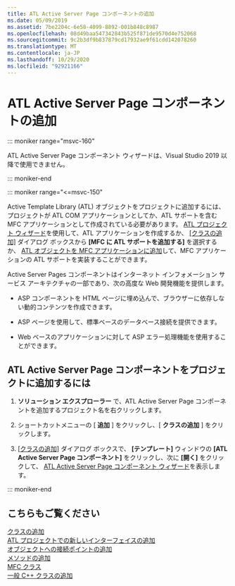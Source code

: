 ```yaml
---
title: ATL Active Server Page コンポーネントの追加
ms.date: 05/09/2019
ms.assetid: 7be2204c-6e58-4099-8892-001b848c8987
ms.openlocfilehash: 08d49baa547342843b525f871de9570d4e752068
ms.sourcegitcommit: 9c2b3df9b837879cd17932ae9f61cdd142078260
ms.translationtype: MT
ms.contentlocale: ja-JP
ms.lasthandoff: 10/29/2020
ms.locfileid: "92921166"
---
```

# <a name="adding-an-atl-active-server-page-component"></a>ATL Active Server Page コンポーネントの追加

::: moniker range="msvc-160"

ATL Active Server Page コンポーネント ウィザードは、Visual Studio 2019 以降で使用できません。

::: moniker-end

::: moniker range="<=msvc-150"

Active Template Library (ATL) オブジェクトをプロジェクトに追加するには、プロジェクトが ATL COM アプリケーションとしてか、ATL サポートを含む MFC アプリケーションとして作成されている必要があります。 [ATL プロジェクト ウィザード](../../atl/reference/atl-project-wizard.md)を使用して、ATL アプリケーションを作成するか、 [[クラスの追加]](../../ide/adding-a-class-visual-cpp.md#add-class-dialog-box) ダイアログ ボックスから **[MFC に ATL サポートを追加する]** を選択するか、 [ATL オブジェクトを MFC アプリケーションに追加](../../mfc/reference/adding-atl-support-to-your-mfc-project.md)して、MFC アプリケーションの ATL サポートを実装することができます。

Active Server Pages コンポーネントはインターネット インフォメーション サービス アーキテクチャの一部であり、次の高度な Web 開発機能を提供します。

- ASP コンポーネントを HTML ページに埋め込んで、ブラウザーに依存しない動的コンテンツを作成できます。

- ASP ページを使用して、標準ベースのデータベース接続を提供できます。

- Web ベースのアプリケーションに対して ASP エラー処理機能を使用することができます。

## <a name="to-add-an-atl-active-server-pages-component-to-your-project"></a>ATL Active Server Page コンポーネントをプロジェクトに追加するには

1. **ソリューション エクスプローラー** で、ATL Active Server Page コンポーネントを追加するプロジェクト名を右クリックします。

1. ショートカットメニューの [ **追加** ] をクリックし、[ **クラスの追加** ] をクリックします。

1. [[クラスの追加]](../../ide/adding-a-class-visual-cpp.md#add-class-dialog-box) ダイアログ ボックスで、 **[テンプレート]** ウィンドウの **[ATL Active Server Page コンポーネント]** をクリックし、次に **[開く]** をクリックして、 [ATL Active Server Page コンポーネント ウィザード](../../atl/reference/atl-active-server-page-component-wizard.md)を表示します。

::: moniker-end

## <a name="see-also"></a>こちらもご覧ください

[クラスの追加](../../ide/adding-a-class-visual-cpp.md)<br/>
[ATL プロジェクトでの新しいインターフェイスの追加](../../atl/reference/adding-a-new-interface-in-an-atl-project.md)<br/>
[オブジェクトへの接続ポイントの追加](../../atl/adding-connection-points-to-an-object.md)<br/>
[メソッドの追加](../../ide/adding-a-method-visual-cpp.md)<br/>
[MFC クラス](../../mfc/reference/adding-an-mfc-class.md)<br/>
[一般 C++ クラスの追加](../../ide/adding-a-generic-cpp-class.md)

